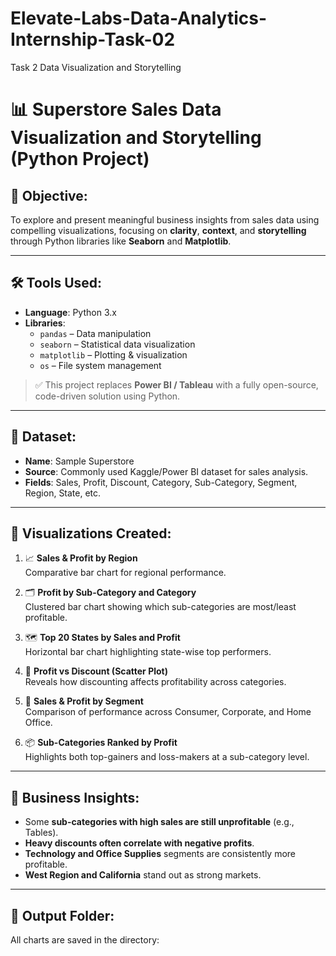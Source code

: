 # Elevate-Labs-Data-Analytics-Internship-Task-02
Task 2 Data Visualization and Storytelling

# 📊 Superstore Sales Data Visualization and Storytelling (Python Project)

## 🧠 Objective:
To explore and present meaningful business insights from sales data using compelling visualizations, focusing on **clarity**, **context**, and **storytelling** through Python libraries like **Seaborn** and **Matplotlib**.

---

## 🛠 Tools Used:

- **Language**: Python 3.x
- **Libraries**:
  - `pandas` – Data manipulation
  - `seaborn` – Statistical data visualization
  - `matplotlib` – Plotting & visualization
  - `os` – File system management

> ✅ This project replaces **Power BI / Tableau** with a fully open-source, code-driven solution using Python.

---

## 📁 Dataset:
- **Name**: Sample Superstore
- **Source**: Commonly used Kaggle/Power BI dataset for sales analysis.
- **Fields**: Sales, Profit, Discount, Category, Sub-Category, Segment, Region, State, etc.

---

## 📌 Visualizations Created:

1. 📈 **Sales & Profit by Region**  
   Comparative bar chart for regional performance.

2. 🗂️ **Profit by Sub-Category and Category**  
   Clustered bar chart showing which sub-categories are most/least profitable.

3. 🗺️ **Top 20 States by Sales and Profit**  
   Horizontal bar chart highlighting state-wise top performers.

4. 💸 **Profit vs Discount (Scatter Plot)**  
   Reveals how discounting affects profitability across categories.

5. 👥 **Sales & Profit by Segment**  
   Comparison of performance across Consumer, Corporate, and Home Office.

6. 📦 **Sub-Categories Ranked by Profit**  
   Highlights both top-gainers and loss-makers at a sub-category level.

---

## 🎯 Business Insights:

- Some **sub-categories with high sales are still unprofitable** (e.g., Tables).
- **Heavy discounts often correlate with negative profits**.
- **Technology and Office Supplies** segments are consistently more profitable.
- **West Region and California** stand out as strong markets.

---

## 📂 Output Folder:
All charts are saved in the directory:


